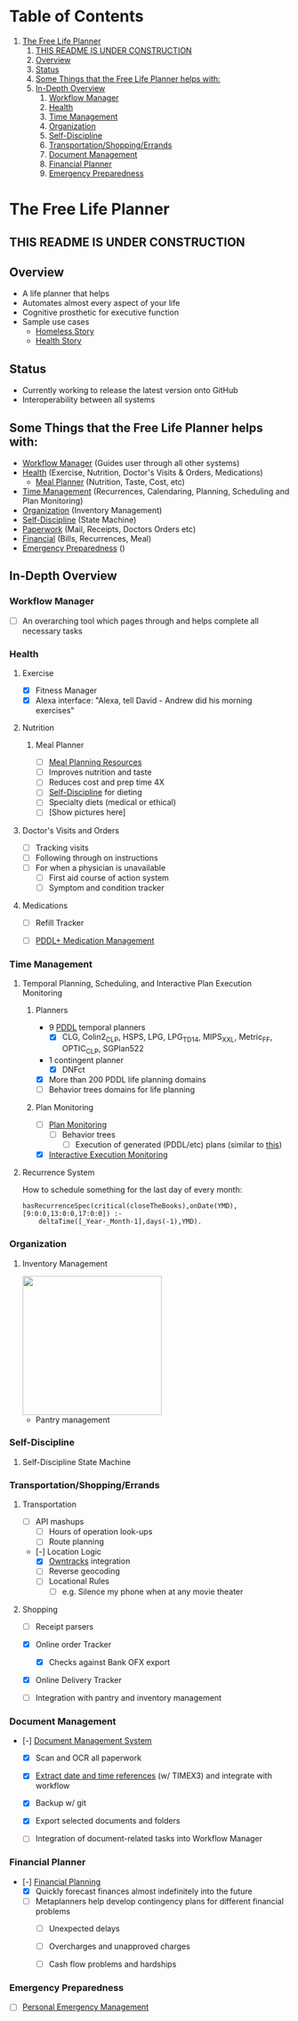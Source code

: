 
# Table of Contents

1.  [The Free Life Planner](#org9fa46d5)
    1.  [THIS README IS UNDER CONSTRUCTION](#org76905a3)
    2.  [Overview](#orgc0a89a6)
    3.  [Status](#org35b972d)
    4.  [Some Things that the Free Life Planner helps with:](#orgf3e5a72)
    5.  [In-Depth Overview](#org89f168c)
        1.  [Workflow Manager](#org015a7e4)
        2.  [Health](#orgbd8b0a2)
        3.  [Time Management](#org2fd145d)
        4.  [Organization](#orge951302)
        5.  [Self-Discipline](#org8fb2483)
        6.  [Transportation/Shopping/Errands](#org7f8813b)
        7.  [Document Management](#orgc69e700)
        8.  [Financial Planner](#orgbe579f0)
        9.  [Emergency Preparedness](#orgc1ba222)


<a id="org9fa46d5"></a>

# The Free Life Planner


<a id="org76905a3"></a>

## THIS README IS UNDER CONSTRUCTION


<a id="orgc0a89a6"></a>

## Overview

-   A life planner that helps
-   Automates almost every aspect of your life
-   Cognitive prosthetic for executive function
-   Sample use cases
    -   [Homeless Story](https://frdcsa.org/~andrewdo/writings/homeless-story.html)
    -   [Health Story](https://frdcsa.org/~andrewdo/writings/health-story.html)


<a id="org35b972d"></a>

## Status

-   Currently working to release the latest version onto GitHub
-   Interoperability between all systems


<a id="orgf3e5a72"></a>

## Some Things that the Free Life Planner helps with:

-   [Workflow Manager](#org015a7e4) (Guides user through all other systems)
-   [Health](#orgbd8b0a2) (Exercise, Nutrition, Doctor's Visits & Orders, Medications)
    -   [Meal Planner](#org06a11c0) (Nutrition, Taste, Cost, etc)
-   [Time Management](#org2fd145d) (Recurrences, Calendaring, Planning, Scheduling and Plan Monitoring)
-   [Organization](#orge951302) (Inventory Management)
-   [Self-Discipline](#org8fb2483) (State Machine)
-   [Paperwork](#orgc69e700) (Mail, Receipts, Doctors Orders etc)
-   [Financial](#orgbe579f0) (Bills, Recurrences, Meal)
-   [Emergency Preparedness](#orgc1ba222) ()


<a id="org89f168c"></a>

## In-Depth Overview


<a id="org015a7e4"></a>

### Workflow Manager

-   [ ] An overarching tool which pages through and helps complete all necessary tasks


<a id="orgbd8b0a2"></a>

### Health

1.  Exercise

    -   [X] Fitness Manager
    -   [X] Alexa interface: "Alexa, tell David - Andrew did his morning exercises"

2.  Nutrition

    1.  Meal Planner
    
        -   [ ] [Meal Planning Resources](https://frdcsa.org/~andrewdo/WebWiki/MealPlanningResources.html)
        -   [ ] Improves nutrition and taste
        -   [ ] Reduces cost and prep time 4X
        -   [ ] [Self-Discipline](#org8fb2483) for dieting
        -   [ ] Specialty diets (medical or ethical)
        -   [ ] [Show pictures here]

3.  Doctor's Visits and Orders

    -   [ ] Tracking visits
    -   [ ] Following through on instructions
    -   [ ] For when a physician is unavailable
        -   [ ] First aid course of action system
        -   [ ] Symptom and condition tracker

4.  Medications

    -   [ ] Refill Tracker
    -   [ ] [PDDL+ Medication Management](https://github.com/fareskalaboud/PDDLPlusBenchmarkDomains)


<a id="org2fd145d"></a>

### Time Management

1.  Temporal Planning, Scheduling, and Interactive Plan Execution Monitoring

    1.  Planners
    
        -   9 [PDDL](https://en.wikipedia.org/wiki/Planning_Domain_Definition_Language) temporal planners
            -   [X] CLG, Colin2<sub>CLP</sub>, HSPS, LPG, LPG<sub>TD</sub><sub>1</sub><sub>4</sub>, MIPS<sub>XXL</sub>, Metric<sub>FF</sub>, OPTIC<sub>CLP</sub>, SGPlan522
        -   1 contingent planner
            -   [X] DNFct
        -   [X] More than 200 PDDL life planning domains
        -   [ ] Behavior trees domains for life planning
    
    2.  Plan Monitoring
    
        -   [ ] [Plan Monitoring](https://github.com/aindilis/plan-monitor#readme)
            -   [ ] Behavior trees
                -   [ ] Execution of generated (PDDL/etc) plans (similar to [this](https://arxiv.org/pdf/2101.01964.pdf))
        -   [X] [Interactive Execution Monitoring](https://frdcsa.org/~andrewdo/iem2-3.mp4)

2.  Recurrence System

    How to schedule something for the last day of every month:
    
        hasRecurrenceSpec(critical(closeTheBooks),onDate(YMD),[9:0:0,13:0:0,17:0:0]) :-
        	deltaTime([_Year-_Month-1],days(-1),YMD).


<a id="orge951302"></a>

### Organization

1.  Inventory Management

    <img src="https://frdcsa.org/~andrewdo/projects/flp-screencaps/14.jpg" width="250px">
    
    -   Pantry management


<a id="org8fb2483"></a>

### Self-Discipline

1.  Self-Discipline State Machine


<a id="org7f8813b"></a>

### Transportation/Shopping/Errands

1.  Transportation

    -   [ ] API mashups
        -   [ ] Hours of operation look-ups
        -   [ ] Route planning
    -   [-] Location Logic
        -   [X] [Owntracks](https://owntracks.org/) integration
        -   [ ] Reverse geocoding
        -   [ ] Locational Rules
            -   [ ] e.g. Silence my phone when at any movie theater

2.  Shopping

    -   [ ] Receipt parsers
    -   [X] Online order Tracker
        -   [X] Checks against Bank OFX export
    -   [X] Online Delivery Tracker
    -   [ ] Integration with pantry and inventory management


<a id="orgc69e700"></a>

### Document Management

-   [-] [Document Management System](https://frdcsa.org/~andrewdo/projects/paperless-office/)
    -   [X] Scan and OCR all paperwork
    -   [X] [Extract date and time references](https://frdcsa.org/~andrewdo/projects/flp-screencaps/01.jpg) (w/ TIMEX3) and integrate with workflow
    -   [X] Backup w/ git
    -   [X] Export selected documents and folders
    -   [ ] Integration of document-related tasks into Workflow Manager


<a id="orgbe579f0"></a>

### Financial Planner

-   [-] [Financial Planning](https://github.com/aindilis/financial-planning#readme)
    -   [X] Quickly forecast finances almost indefinitely into the future
    -   [ ] Metaplanners help develop contingency plans for different financial problems
        -   [ ] Unexpected delays
        -   [ ] Overcharges and unapproved charges
        -   [ ] Cash flow problems and hardships


<a id="orgc1ba222"></a>

### Emergency Preparedness

-   [ ] [Personal Emergency Management](https://frdcsa.org/~andrewdo/ontolog-20220410-reduced.mp4)

